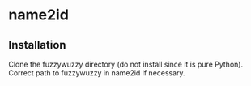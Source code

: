 # name2id

## Installation

Clone the fuzzywuzzy directory (do not install since it is pure Python). Correct path to fuzzywuzzy in name2id if necessary.
